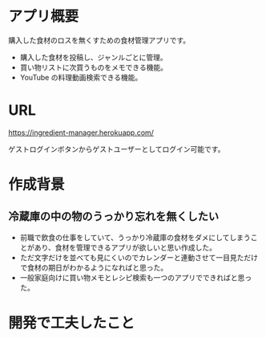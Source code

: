 # アプリ概要

購入した食材のロスを無くすための食材管理アプリです。

- 購入した食材を投稿し、ジャンルごとに管理。
- 買い物リストに次買うものをメモできる機能。
- YouTube の料理動画検索できる機能。

# URL

https://ingredient-manager.herokuapp.com/

ゲストログインボタンからゲストユーザーとしてログイン可能です。

# 作成背景

## 冷蔵庫の中の物のうっかり忘れを無くしたい

- 前職で飲食の仕事をしていて、うっかり冷蔵庫の食材をダメにしてしまうことがあり、食材を管理できるアプリが欲しいと思い作成した。
- ただ文字だけを並べても見にくいのでカレンダーと連動させて一目見ただけで食材の期日がわかるようになればと思った。
- 一般家庭向けに買い物メモとレシピ検索も一つのアプリでできればと思った。

# 開発で工夫したこと
